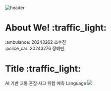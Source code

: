 ![header](https://capsule-render.vercel.app/api?type=transparent&color=black&height=100&section=header&text=AI:ON)

<h1>About We! :traffic_light:</h1>
:ambulance: 20243262 조수진 <br/>
:police_car: 20243276 정혜빈 <br/>
<h1>Title :traffic_light:</h1>
AI 기반 교통 혼잡·사고 위험 예측
Language
<img src="https://img.shields.io/badge/Python-3776AB?style=flat-square&logo=Python&logoColor=white"/>
